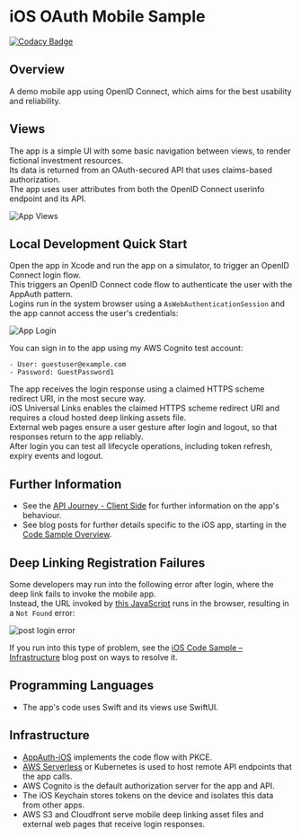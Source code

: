 # iOS OAuth Mobile Sample

[![Codacy Badge](https://api.codacy.com/project/badge/Grade/1cb3653653ea4a82925fe44dd0d14f7a)](https://app.codacy.com/gh/gary-archer/oauth.mobilesample.ios?utm_source=github.com&utm_medium=referral&utm_content=gary-archer/oauth.mobilesample.ios&utm_campaign=Badge_Grade)

## Overview

A demo mobile app using OpenID Connect, which aims for the best usability and reliability.

## Views

The app is a simple UI with some basic navigation between views, to render fictional investment resources.\
Its data is returned from an OAuth-secured API that uses claims-based authorization.\
The app uses user attributes from both the OpenID Connect userinfo endpoint and its API. 

![App Views](doc/views.png)

## Local Development Quick Start

Open the app in Xcode and run the app on a simulator, to trigger an OpenID Connect login flow.\
This triggers an OpenID Connect code flow to authenticate the user with the AppAuth pattern.\
Logins run in the system browser using a `AsWebAuthenticationSession` and the app cannot access the user's credentials:

![App Login](doc/login.png)

You can sign in to the app using my AWS Cognito test account:

```text
- User: guestuser@example.com
- Password: GuestPassword1
```

The app receives the login response using a claimed HTTPS scheme redirect URI, in the most secure way.\
iOS Universal Links enables the claimed HTTPS scheme redirect URI and requires a cloud hosted deep linking assets file.\
External web pages ensure a user gesture after login and logout, so that responses return to the app reliably.\
After login you can test all lifecycle operations, including token refresh, expiry events and logout.

## Further Information

* See the [API Journey - Client Side](https://github.com/gary-archer/oauth.blog/tree/master/public/posts/api-journey-client-side.mdx) for further information on the app's behaviour.
* See blog posts for further details specific to the iOS app, starting in the [Code Sample Overview](https://github.com/gary-archer/oauth.blog/tree/master/public/posts/ios-code-sample-overview.mdx).

## Deep Linking Registration Failures

Some developers may run into the following error after login, where the deep link fails to invoke the mobile app.\
Instead, the URL invoked by [this JavaScript](Web/postlogin.html) runs in the browser, resulting in a `Not Found` error:

![post login error](doc/post-login-error.png)

If you run into this type of problem, see the [iOS Code Sample – Infrastructure](https://github.com/gary-archer/oauth.blog/tree/master/public/posts/ios-code-sample-infrastructure.mdx) blog post on ways to resolve it.

## Programming Languages

* The app's code uses Swift and its views use SwiftUI.

## Infrastructure

* [AppAuth-iOS](https://github.com/openid/AppAuth-iOS) implements the code flow with PKCE.
* [AWS Serverless](https://github.com/gary-archer/oauth.apisample.serverless) or Kubernetes is used to host remote API endpoints that the app calls.
* AWS Cognito is the default authorization server for the app and API.
* The iOS Keychain stores tokens on the device and isolates this data from other apps.
* AWS S3 and Cloudfront serve mobile deep linking asset files and external web pages that receive login responses.
